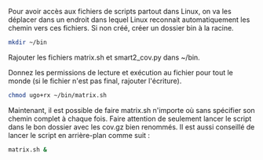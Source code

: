Pour avoir accès aux fichiers de scripts partout dans Linux, on va les déplacer dans un endroit dans lequel Linux reconnait automatiquement les chemin vers ces fichiers. 
Si non créé, créer un dossier bin à la racine.

```bash
mkdir ~/bin
```

Rajouter les fichiers matrix.sh et smart2_cov.py dans ~/bin.

Donnez les permissions de lecture et exécution au fichier pour tout le monde (si le fichier n'est pas final, rajouter l'écriture).

```bash
chmod ugo+rx ~/bin/matrix.sh
```

Maintenant, il est possible de faire matrix.sh n'importe où sans spécifier son chemin complet à chaque fois. Faire attention de seulement lancer le script dans le bon dossier avec les cov.gz bien renommés. Il est aussi conseillé de lancer le script en arrière-plan comme suit :

```bash
matrix.sh &
```
